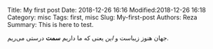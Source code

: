 Title: My first post
Date: 2018-12-26 16:16
Modified:2018-12-26 16:18
Category: misc
Tags: first, misc
Slug: My-first-post
Authors: Reza
Summary: This is here to test.

جهان هنوز زیباست و *این* یعنی که ما داریم **سمت** درستی می‌ریم.
